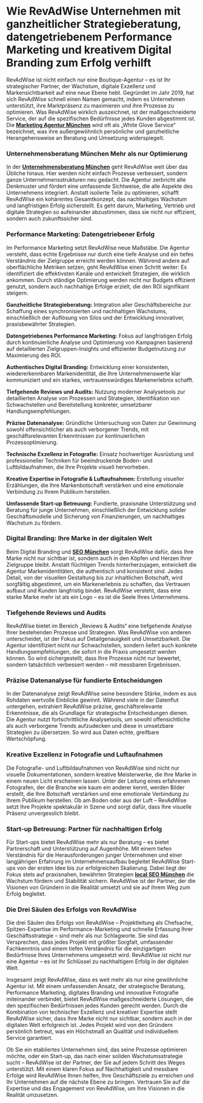 # Wie RevAdWise Unternehmen mit ganzheitlicher Strategieberatung, datengetriebenem Performance Marketing und kreativem Digital Branding zum Erfolg verhilft

RevAdWise ist nicht einfach nur eine Boutique-Agentur – es ist Ihr strategischer Partner, der Wachstum, digitale Exzellenz und Markensichtbarkeit auf eine neue Ebene hebt. Gegründet im Jahr 2019, hat sich RevAdWise schnell einen Namen gemacht, indem es Unternehmen unterstützt, ihre Marktpräsenz zu maximieren und ihre Prozesse zu optimieren. Was RevAdWise wirklich auszeichnet, ist der maßgeschneiderte Service, der auf die spezifischen Bedürfnisse jedes Kunden abgestimmt ist. Die  [**Marketing Agentur München**](https://revadwise.de/)  wird oft als „White Glove Service“ bezeichnet, was ihre außergewöhnlich persönliche und ganzheitliche Herangehensweise an Beratung und Umsetzung widerspiegelt.

### Unternehmensberatung München Mehr als nur Optimierung

In der  [**Unternehmensberatung München**](https://revadwise.de/)  geht RevAdWise weit über das Übliche hinaus. Hier werden nicht einfach Prozesse verbessert, sondern ganze Unternehmensstrukturen neu gedacht. Die Agentur zerbricht alte Denkmuster und fördert eine umfassende Sichtweise, die alle Aspekte des Unternehmens integriert. Anstatt isolierte Teile zu optimieren, schafft RevAdWise ein kohärentes Gesamtkonzept, das nachhaltiges Wachstum und langfristigen Erfolg sicherstellt. Es geht darum, Marketing, Vertrieb und digitale Strategien so aufeinander abzustimmen, dass sie nicht nur effizient, sondern auch zukunftssicher sind.

### Performance Marketing: Datengetriebener Erfolg

Im Performance Marketing setzt RevAdWise neue Maßstäbe. Die Agentur versteht, dass echte Ergebnisse nur durch eine tiefe Analyse und ein tiefes Verständnis der Zielgruppe erreicht werden können. Während andere auf oberflächliche Metriken setzen, geht RevAdWise einen Schritt weiter: Es identifiziert die effektivsten Kanäle und entwickelt Strategien, die wirklich ankommen. Durch ständige Optimierung werden nicht nur Budgets effizient genutzt, sondern auch nachhaltige Erfolge erzielt, die den ROI signifikant steigern.

**Ganzheitliche Strategieberatung:**  Integration aller Geschäftsbereiche zur Schaffung eines synchronisierten und nachhaltigen Wachstums, einschließlich der Auflösung von Silos und der Entwicklung innovativer, praxisbewährter Strategien.

**Datengetriebenes Performance Marketing:**  Fokus auf langfristigen Erfolg durch kontinuierliche Analyse und Optimierung von Kampagnen basierend auf detaillierten Zielgruppen-Insights und effizienter Budgetnutzung zur Maximierung des ROI.

**Authentisches Digital Branding:**  Entwicklung einer konsistenten, wiedererkennbaren Markenidentität, die Ihre Unternehmenswerte klar kommuniziert und ein starkes, vertrauenswürdiges Markenerlebnis schafft.

**Tiefgehende Reviews und Audits:**  Nutzung moderner Analysetools zur detaillierten Analyse von Prozessen und Strategien, Identifikation von Schwachstellen und Bereitstellung konkreter, umsetzbarer Handlungsempfehlungen.

**Präzise Datenanalyse:**  Gründliche Untersuchung von Daten zur Gewinnung sowohl offensichtlicher als auch verborgener Trends, mit geschäftsrelevanten Erkenntnissen zur kontinuierlichen Prozessoptimierung.

**Technische Exzellenz in Fotografie:**  Einsatz hochwertiger Ausrüstung und professioneller Techniken für beeindruckende Boden- und Luftbildaufnahmen, die Ihre Projekte visuell hervorheben.

**Kreative Expertise in Fotografie & Luftaufnahmen:**  Erstellung visueller Erzählungen, die Ihre Markenbotschaft verstärken und eine emotionale Verbindung zu Ihrem Publikum herstellen.

**Umfassende Start-up Betreuung:**  Fundierte, praxisnahe Unterstützung und Beratung für junge Unternehmen, einschließlich der Entwicklung solider Geschäftsmodelle und Sicherung von Finanzierungen, um nachhaltiges Wachstum zu fördern.

### Digital Branding: Ihre Marke in der digitalen Welt

Beim Digital Branding und  [**SEO München**](https://revadwise.de/)  sorgt RevAdWise dafür, dass Ihre Marke nicht nur sichtbar ist, sondern auch in den Köpfen und Herzen Ihrer Zielgruppe bleibt. Anstatt flüchtigen Trends hinterherzujagen, entwickelt die Agentur Markenidentitäten, die authentisch und konsistent sind. Jedes Detail, von der visuellen Gestaltung bis zur inhaltlichen Botschaft, wird sorgfältig abgestimmt, um ein Markenerlebnis zu schaffen, das Vertrauen aufbaut und Kunden langfristig bindet. RevAdWise versteht, dass eine starke Marke mehr ist als ein Logo – es ist die Seele Ihres Unternehmens.

### Tiefgehende Reviews und Audits

RevAdWise bietet im Bereich „Reviews & Audits“ eine tiefgehende Analyse Ihrer bestehenden Prozesse und Strategien. Was RevAdWise von anderen unterscheidet, ist der Fokus auf Detailgenauigkeit und Umsetzbarkeit. Die Agentur identifiziert nicht nur Schwachstellen, sondern liefert auch konkrete Handlungsempfehlungen, die sofort in die Praxis umgesetzt werden können. So wird sichergestellt, dass Ihre Prozesse nicht nur bewertet, sondern tatsächlich verbessert werden – mit messbaren Ergebnissen.

### Präzise Datenanalyse für fundierte Entscheidungen

In der Datenanalyse zeigt RevAdWise seine besondere Stärke, indem es aus Rohdaten wertvolle Einblicke gewinnt. Während viele in der Datenflut untergehen, extrahiert RevAdWise präzise, geschäftsrelevante Erkenntnisse, die als Grundlage für strategische Entscheidungen dienen. Die Agentur nutzt fortschrittliche Analysetools, um sowohl offensichtliche als auch verborgene Trends aufzudecken und diese in umsetzbare Strategien zu übersetzen. So wird aus Daten echte, greifbare Wertschöpfung.

### Kreative Exzellenz in Fotografie und Luftaufnahmen

Die Fotografie- und Luftbildaufnahmen von RevAdWise sind nicht nur visuelle Dokumentationen, sondern kreative Meisterwerke, die Ihre Marke in einem neuen Licht erscheinen lassen. Unter der Leitung eines erfahrenen Fotografen, der die Branche wie kaum ein anderer kennt, werden Bilder erstellt, die Ihre Botschaft verstärken und eine emotionale Verbindung zu Ihrem Publikum herstellen. Ob am Boden oder aus der Luft – RevAdWise setzt Ihre Projekte spektakulär in Szene und sorgt dafür, dass Ihre visuelle Präsenz unvergesslich bleibt.

### Start-up Betreuung: Partner für nachhaltigen Erfolg

Für Start-ups bietet RevAdWise mehr als nur Beratung – es bietet Partnerschaft und Unterstützung auf Augenhöhe. Mit einem tiefen Verständnis für die Herausforderungen junger Unternehmen und einer langjährigen Erfahrung im Unternehmensaufbau begleitet RevAdWise Start-ups von der ersten Idee bis zur erfolgreichen Skalierung. Dabei liegt der Fokus stets auf praxisnahen, bewährten Strategien  [**local SEO München**](https://revadwise.de/)  die Wachstum fördern und Stabilität sichern. RevAdWise ist der Partner, der die Visionen von Gründern in die Realität umsetzt und sie auf ihrem Weg zum Erfolg begleitet.

### Die Drei Säulen des Erfolgs von RevAdWise

Die drei Säulen des Erfolgs von RevAdWise – Projektleitung als Chefsache, Spitzen-Expertise im Performance-Marketing und schnelle Erfassung Ihrer Geschäftsstrategie – sind mehr als nur Schlagworte. Sie sind das Versprechen, dass jedes Projekt mit größter Sorgfalt, umfassender Fachkenntnis und einem tiefen Verständnis für die einzigartigen Bedürfnisse Ihres Unternehmens umgesetzt wird. RevAdWise ist nicht nur eine Agentur – es ist Ihr Schlüssel zu nachhaltigem Erfolg in der digitalen Welt.

Insgesamt zeigt RevAdWise, dass es weit mehr als nur eine gewöhnliche Agentur ist. Mit einem umfassenden Ansatz, der strategische Beratung, Performance Marketing, digitales Branding und innovative Fotografie miteinander verbindet, bietet RevAdWise maßgeschneiderte Lösungen, die den spezifischen Bedürfnissen jedes Kunden gerecht werden. Durch die Kombination von technischer Exzellenz und kreativer Expertise stellt RevAdWise sicher, dass Ihre Marke nicht nur sichtbar, sondern auch in der digitalen Welt erfolgreich ist. Jedes Projekt wird von den Gründern persönlich betreut, was ein Höchstmaß an Qualität und individuellem Service garantiert.

Ob Sie ein etabliertes Unternehmen sind, das seine Prozesse optimieren möchte, oder ein Start-up, das nach einer soliden Wachstumsstrategie sucht – RevAdWise ist der Partner, der Sie auf jedem Schritt des Weges unterstützt. Mit einem klaren Fokus auf Nachhaltigkeit und messbare Erfolge wird RevAdWise Ihnen helfen, Ihre Geschäftsziele zu erreichen und Ihr Unternehmen auf die nächste Ebene zu bringen. Vertrauen Sie auf die Expertise und das Engagement von RevAdWise, um Ihre Visionen in die Realität umzusetzen.
